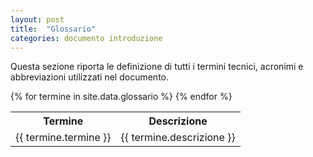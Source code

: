 ```yaml
---
layout: post
title:  "Glossario"
categories: documento introduzione
---
```


Questa sezione riporta le definizione di tutti i termini tecnici, acronimi e abbreviazioni utilizzati nel documento.

<table class="table table-bordered">
<tr>
    <th>Termine</th>
    <th>Descrizione</t>
</tr>
{% for termine in site.data.glossario %}
<tr>    
<td>{{ termine.termine }}</td>
<td>{{ termine.descrizione }}</td>
</tr>
{% endfor %}
</table>